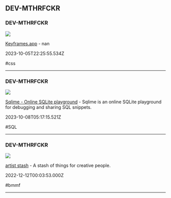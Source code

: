 ## DEV-MTHRFCKR

### DEV-MTHRFCKR

![](https://keyframes.app/img/meta/facebook.png)

[Keyframes.app](https://keyframes.app) - nan

2023-10-05T22:25:55.534Z

#css

---

### DEV-MTHRFCKR

![](https://sqlime.org/img/cover.png)

[Sqlime - Online SQLite playground](https://sqlime.org/) - Sqlime is an online SQLite playground for debugging and sharing SQL snippets.

2023-10-08T05:17:15.521Z

#SQL

---

### DEV-MTHRFCKR

![](https://artiststash.com/wp-content/uploads/2022/12/as-fav.png)

[artist stash](https://artiststash.com) - A stash of things for creative people.

2022-12-12T00:03:53.000Z

#bmmf

---
